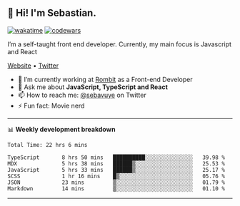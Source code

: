 ## 👋 Hi! I'm Sebastian.

[![wakatime](https://wakatime.com/badge/user/df0036c6-328a-4a39-be9b-e49417ed22a1.svg)](https://wakatime.com/@df0036c6-328a-4a39-be9b-e49417ed22a1)
[![codewars](https://www.codewars.com/users/sebavuye/badges/small)](https://www.codewars.com/users/sebavuye)

I’m a self-taught front end developer. Currently, my main focus is Javascript and React

[Website](https://sebastianvuye.be) • [Twitter](https://twitter.com/sebavuye)

- 🔭 I’m currently working at [Rombit](https://rombit.com/) as a Front-end Developer
- 💬 Ask me about **JavaScript, TypeScript and React**
- 📫 How to reach me: [@sebavuye](https://twitter.com/sebavuye) on Twitter
- ⚡ Fun fact: Movie nerd

-------

📊 **Weekly development breakdown**

<!--START_SECTION:waka-->

```text
Total Time: 22 hrs 6 mins

TypeScript       8 hrs 50 mins   ██████████░░░░░░░░░░░░░░░   39.98 %
MDX              5 hrs 38 mins   ██████▒░░░░░░░░░░░░░░░░░░   25.53 %
JavaScript       5 hrs 33 mins   ██████▒░░░░░░░░░░░░░░░░░░   25.17 %
SCSS             1 hr 16 mins    █▒░░░░░░░░░░░░░░░░░░░░░░░   05.76 %
JSON             23 mins         ▒░░░░░░░░░░░░░░░░░░░░░░░░   01.79 %
Markdown         14 mins         ▒░░░░░░░░░░░░░░░░░░░░░░░░   01.10 %
```

<!--END_SECTION:waka-->
-------
